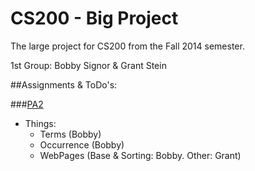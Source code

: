 CS200 - Big Project
=================

The large project for CS200 from the Fall 2014 semester.

1st Group: Bobby Signor & Grant Stein

##Assignments & ToDo's:

###[PA2](http://www.cs.colostate.edu/~cs200/Fall14/more_assignments/PA2F14.html)
* Things:
  * Terms (Bobby)
  * Occurrence (Bobby)
  * WebPages (Base & Sorting: Bobby. Other: Grant)
